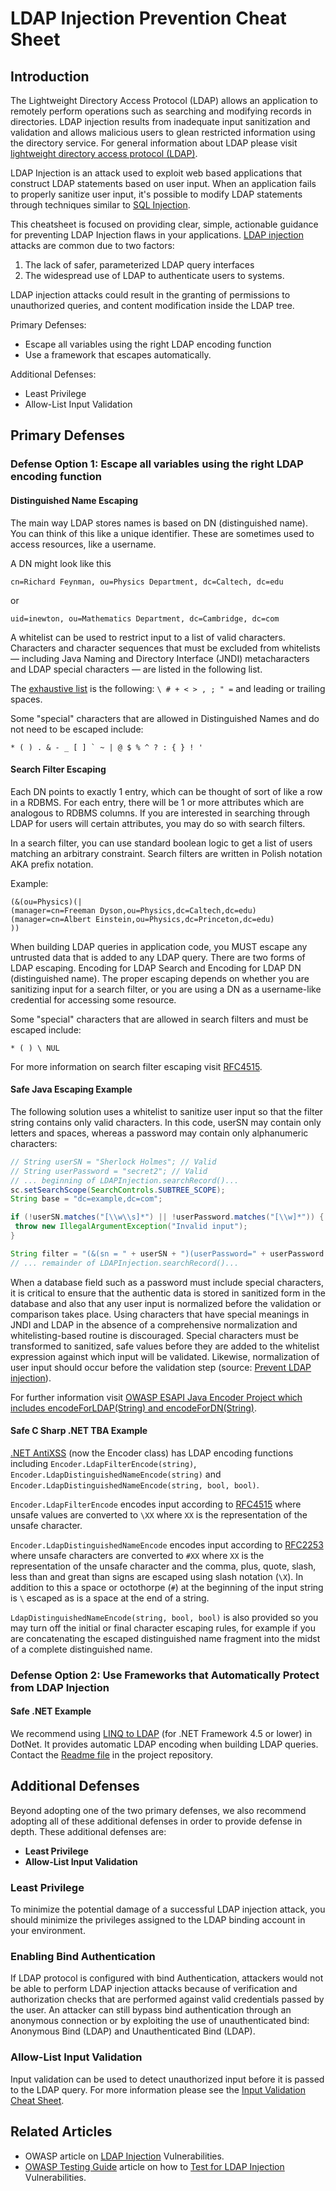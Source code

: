 # LDAP Injection Prevention Cheat Sheet

## Introduction

The Lightweight Directory Access Protocol (LDAP) allows an application to remotely perform operations such as searching and modifying records in
directories. LDAP injection results from inadequate input sanitization and validation and allows malicious users to glean restricted information using the
directory service. For general information about LDAP please visit [lightweight directory access protocol (LDAP)](https://www.redhat.com/en/topics/security/what-is-ldap-authentication).

LDAP Injection is an attack used to exploit web based applications that construct LDAP statements based on user input. When an application fails to properly sanitize user input, it's possible to modify LDAP statements through techniques similar to [SQL Injection](https://owasp.org/www-community/attacks/SQL_Injection).

This cheatsheet is focused on providing clear, simple, actionable guidance for preventing LDAP Injection flaws in your applications. [LDAP injection](https://owasp.org/www-community/attacks/LDAP_Injection) attacks are common due to two factors:

1. The lack of safer, parameterized LDAP query interfaces
2. The widespread use of LDAP to authenticate users to systems.

LDAP injection attacks could result in the granting of permissions to unauthorized queries, and content modification inside the LDAP tree.

Primary Defenses:

- Escape all variables using the right LDAP encoding function
- Use a framework that escapes automatically.

Additional Defenses:

- Least Privilege
- Allow-List Input Validation

## Primary Defenses

### Defense Option 1: Escape all variables using the right LDAP encoding function

#### Distinguished Name Escaping

The main way LDAP stores names is based on DN (distinguished name). You can think of this like a unique identifier. These are sometimes used to access resources, like a username.

A DN might look like this

`cn=Richard Feynman, ou=Physics Department, dc=Caltech, dc=edu`

or

`uid=inewton, ou=Mathematics Department, dc=Cambridge, dc=com`

A whitelist can be used to restrict input to a list of valid characters. Characters and character sequences that must be excluded from whitelists — including
Java Naming and Directory Interface (JNDI) metacharacters and LDAP special characters — are listed in the following list.

The [exhaustive list](https://ldapwiki.com/wiki/Wiki.jsp?page=DN%20Escape%20Values) is the following: `\ # + < > , ; " =` and leading or trailing spaces.

Some "special" characters that are allowed in Distinguished Names and do not need to be escaped include:

```text
* ( ) . & - _ [ ] ` ~ | @ $ % ^ ? : { } ! '
```

#### Search Filter Escaping

Each DN points to exactly 1 entry, which can be thought of sort of like a row in a RDBMS. For each entry, there will be 1 or more attributes which are analogous to RDBMS columns. If you are interested in searching through LDAP for users will certain attributes, you may do so with search filters.

In a search filter, you can use standard boolean logic to get a list of users matching an arbitrary constraint. Search filters are written in Polish notation AKA prefix notation.

Example:

```text
(&(ou=Physics)(|
(manager=cn=Freeman Dyson,ou=Physics,dc=Caltech,dc=edu)
(manager=cn=Albert Einstein,ou=Physics,dc=Princeton,dc=edu)
))
```

When building LDAP queries in application code, you MUST escape any untrusted data that is added to any LDAP query. There are two forms of LDAP escaping. Encoding for LDAP Search and Encoding for LDAP DN (distinguished name). The proper escaping depends on whether you are sanitizing input for a search filter, or you are using a DN as a username-like credential for accessing some resource.

Some "special" characters that are allowed in search filters and must be escaped include:

```text
* ( ) \ NUL
```

For more information on search filter escaping visit [RFC4515](https://datatracker.ietf.org/doc/html/rfc4515#section-3).

#### Safe Java Escaping Example

The following solution uses a whitelist to sanitize user input so that the filter string contains only valid characters. In this code, userSN may contain
only letters and spaces, whereas a password may contain only alphanumeric characters:

```java
// String userSN = "Sherlock Holmes"; // Valid
// String userPassword = "secret2"; // Valid
// ... beginning of LDAPInjection.searchRecord()...
sc.setSearchScope(SearchControls.SUBTREE_SCOPE);
String base = "dc=example,dc=com";

if (!userSN.matches("[\\w\\s]*") || !userPassword.matches("[\\w]*")) {
 throw new IllegalArgumentException("Invalid input");
}

String filter = "(&(sn = " + userSN + ")(userPassword=" + userPassword + "))";
// ... remainder of LDAPInjection.searchRecord()... 
```

When a database field such as a password must include special characters, it is critical to ensure that the authentic data is stored in sanitized form in the
database and also that any user input is normalized before the validation or comparison takes place. Using characters that have special meanings in JNDI
and LDAP in the absence of a comprehensive normalization and whitelisting-based routine is discouraged. Special characters must be transformed to
sanitized, safe values before they are added to the whitelist expression against which input will be validated. Likewise, normalization of user input should
occur before the validation step (source: [Prevent LDAP injection](https://wiki.sei.cmu.edu/confluence/spaces/flyingpdf/pdfpageexport.action?pageId=88487534)).

For further information visit [OWASP ESAPI Java Encoder Project which includes encodeForLDAP(String) and encodeForDN(String)](https://owasp.org/www-project-java-encoder/).

#### Safe C Sharp .NET TBA Example

[.NET AntiXSS](https://blogs.msdn.microsoft.com/securitytools/2010/09/30/antixss-4-0-released/) (now the Encoder class) has LDAP encoding functions including `Encoder.LdapFilterEncode(string)`, `Encoder.LdapDistinguishedNameEncode(string)` and `Encoder.LdapDistinguishedNameEncode(string, bool, bool)`.

`Encoder.LdapFilterEncode` encodes input according to [RFC4515](https://tools.ietf.org/search/rfc4515) where unsafe values are converted to `\XX` where `XX` is the representation of the unsafe character.

`Encoder.LdapDistinguishedNameEncode` encodes input according to [RFC2253](https://tools.ietf.org/html/rfc2253) where unsafe characters are converted to `#XX` where `XX` is the representation of the unsafe character and the comma, plus, quote, slash, less than and great than signs are escaped using slash notation (`\X`). In addition to this a space or octothorpe (`#`) at the beginning of the input string is `\` escaped as is a space at the end of a string.

`LdapDistinguishedNameEncode(string, bool, bool)` is also provided so you may turn off the initial or final character escaping rules, for example if you are concatenating the escaped distinguished name fragment into the midst of a complete distinguished name.

### Defense Option 2: Use Frameworks that Automatically Protect from LDAP Injection

#### Safe .NET Example

We recommend using [LINQ to LDAP](https://www.nuget.org/packages/LinqToLdap/) (for .NET Framework 4.5 or lower) in DotNet. It provides automatic LDAP encoding when building LDAP queries.
Contact the [Readme file](https://github.com/madhatter22/LinqToLdap/blob/master/README.md) in the project repository.

## Additional Defenses

Beyond adopting one of the two primary defenses, we also recommend adopting all of these additional defenses in order to provide defense in depth. These additional defenses are:

- **Least Privilege**
- **Allow-List Input Validation**

### Least Privilege

To minimize the potential damage of a successful LDAP injection attack, you should minimize the privileges assigned to the LDAP binding account in your environment.

### Enabling Bind Authentication

If LDAP protocol is configured with bind Authentication, attackers would not be able to perform LDAP injection attacks because of verification
and authorization checks that are performed against valid credentials passed by the user.
An attacker can still bypass bind authentication through an anonymous connection or by exploiting the use of unauthenticated bind: Anonymous Bind (LDAP) and Unauthenticated Bind (LDAP).

### Allow-List Input Validation

Input validation can be used to detect unauthorized input before it is passed to the LDAP query. For more information please see the [Input Validation Cheat Sheet](Input_Validation_Cheat_Sheet.md).

## Related Articles

- OWASP article on [LDAP Injection](https://owasp.org/www-community/attacks/LDAP_Injection) Vulnerabilities.
- [OWASP Testing Guide](https://owasp.org/www-project-web-security-testing-guide/) article on how to [Test for LDAP Injection](https://owasp.org/www-project-web-security-testing-guide/stable/4-Web_Application_Security_Testing/07-Input_Validation_Testing/06-Testing_for_LDAP_Injection.html) Vulnerabilities.
